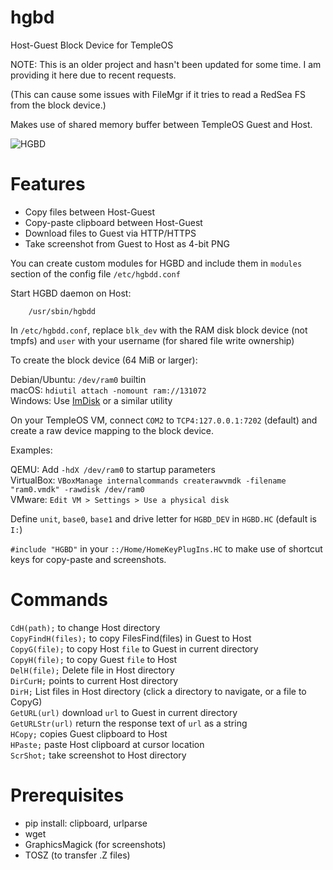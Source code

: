 # hgbd
Host-Guest Block Device for TempleOS

NOTE: This is an older project and hasn't been updated for some time. I am providing it here due to recent requests.

(This can cause some issues with FileMgr if it tries to read a RedSea FS from the block device.)

Makes use of shared memory buffer between TempleOS Guest and Host.

![HGBD](https://raw.githubusercontent.com/obecebo/hgbd/master/example.gif "Host-Guest Block Device") 

# Features
- Copy files between Host-Guest
- Copy-paste clipboard between Host-Guest
- Download files to Guest via HTTP/HTTPS
- Take screenshot from Guest to Host as 4-bit PNG

You can create custom modules for HGBD and include them in `modules` section of the config
file `/etc/hgbdd.conf`

Start HGBD daemon on Host:

```
    /usr/sbin/hgbdd
```

In `/etc/hgbdd.conf`, replace `blk_dev` with the RAM disk block device (not tmpfs) and
`user` with your username (for shared file write ownership)

To create the block device (64 MiB or larger):

Debian/Ubuntu: `/dev/ram0` builtin  
macOS: `hdiutil attach -nomount ram://131072`  
Windows: Use [ImDisk](http://www.ltr-data.se/opencode.html/#ImDisk) or a similar utility 
 
On your TempleOS VM, connect `COM2` to `TCP4:127.0.0.1:7202` (default) and create a raw
device mapping to the block device. 

Examples: 

QEMU: Add `-hdX /dev/ram0` to startup parameters  
VirtualBox: `VBoxManage internalcommands createrawvmdk -filename "ram0.vmdk" -rawdisk /dev/ram0`  
VMware: `Edit VM > Settings > Use a physical disk`

Define `unit`, `base0`, `base1` and drive letter for `HGBD_DEV` in `HGBD.HC` (default is `I:`)

`#include "HGBD"` in your `::/Home/HomeKeyPlugIns.HC` to make use of shortcut keys for
copy-paste and screenshots.


# Commands

`CdH(path);` to change Host directory  
`CopyFindH(files);` to copy FilesFind(files) in Guest to Host  
`CopyG(file);` to copy Host `file` to Guest in current directory  
`CopyH(file);` to copy Guest `file` to Host  
`DelH(file);` Delete file in Host directory  
`DirCurH;` points to current Host directory  
`DirH;` List files in Host directory (click a directory to navigate, or a file to CopyG)  
`GetURL(url)` download `url` to Guest in current directory  
`GetURLStr(url)` return the response text of `url` as a string  
`HCopy;` copies Guest clipboard to Host  
`HPaste;` paste Host clipboard at cursor location  
`ScrShot;` take screenshot to Host directory


# Prerequisites

- pip install: clipboard, urlparse
- wget
- GraphicsMagick (for screenshots)
- TOSZ (to transfer .Z files)
